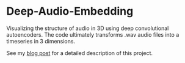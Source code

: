 # Deep-Audio-Embedding
Visualizing the structure of audio in 3D using deep convolutional autoencoders. The code ultimately transforms .wav audio files into a timeseries in 3 dimensions.

See my [blog post](https://m-lin-dm.github.io/Deep_audio_embedding/) for a detailed description of this project.
